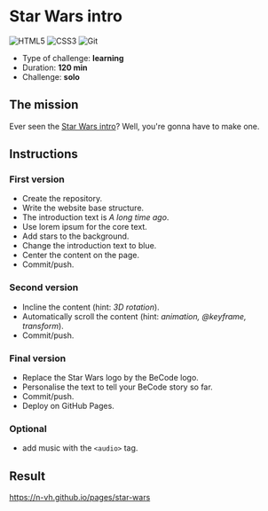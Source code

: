 # Star Wars intro

![HTML5](https://img.shields.io/badge/html5-%23E34F26.svg?style=for-the-badge&logo=html5&logoColor=white) ![CSS3](https://img.shields.io/badge/css3-%231572B6.svg?style=for-the-badge&logo=css3&logoColor=white) ![Git](https://img.shields.io/badge/GIT-E44C30?style=for-the-badge&logo=git&logoColor=white)

- Type of challenge: **learning**
- Duration: **120 min**
- Challenge: **solo**

## The mission

Ever seen the [Star Wars intro](https://www.youtube.com/watch?v=C587lNBQXAw)? Well, you're gonna have to make one.

## Instructions

### First version

- Create the repository.
- Write the website base structure.
- The introduction text is _A long time ago_.
- Use lorem ipsum for the core text.
- Add stars to the background.
- Change the introduction text to blue.
- Center the content on the page.
- Commit/push.

### Second version

- Incline the content (hint: _3D rotation_).
- Automatically scroll the content (hint: _animation, @keyframe, transform_).
- Commit/push.

### Final version

- Replace the Star Wars logo by the BeCode logo.
- Personalise the text to tell your BeCode story so far.
- Commit/push.
- Deploy on GitHub Pages.

### Optional

- add music with the `<audio>` tag.

## Result

https://n-vh.github.io/pages/star-wars
